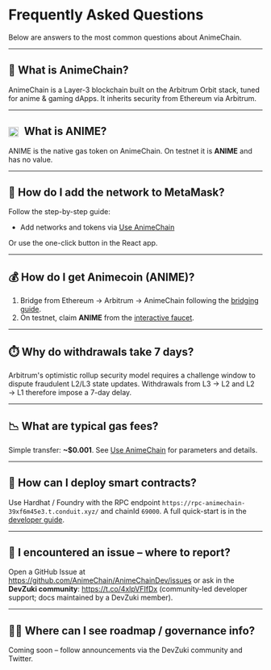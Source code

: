 # Frequently Asked Questions

Below are answers to the most common questions about AnimeChain.

---

## 🤔 What is AnimeChain?

AnimeChain is a Layer-3 blockchain built on the Arbitrum Orbit stack, tuned for anime & gaming dApps. It inherits security from Ethereum via Arbitrum.

---

## <img src="/assets/images/animecoin.webp" alt="Animecoin" style="height: 20px; vertical-align: middle; margin-right: 6px;" /> What is ANIME?

ANIME is the native gas token on AnimeChain. On testnet it is **ANIME** and has no value.

---

## 🔑 How do I add the network to MetaMask?

Follow the step-by-step guide:

- Add networks and tokens via [Use AnimeChain](../use-animechain.md)

Or use the one-click button in the React app.

---

## 💰 How do I get Animecoin (ANIME)?

1. Bridge from Ethereum → Arbitrum → AnimeChain following the [bridging guide](../animecoin/bridging.md).
2. On testnet, claim **ANIME** from the [interactive faucet](/app/).

---

## ⏱️ Why do withdrawals take 7 days?

Arbitrum's optimistic rollup security model requires a challenge window to dispute fraudulent L2/L3 state updates. Withdrawals from L3 → L2 and L2 → L1 therefore impose a 7-day delay.

---

## 📉 What are typical gas fees?

Simple transfer: **~$0.001**. See [Use AnimeChain](../use-animechain.md) for parameters and details.

---

## 🧱 How can I deploy smart contracts?

Use Hardhat / Foundry with the RPC endpoint `https://rpc-animechain-39xf6m45e3.t.conduit.xyz/` and chainId `69000`. A full quick-start is in the [developer guide](../developers/index.md).

---

## 🐞 I encountered an issue – where to report?

Open a GitHub Issue at <https://github.com/AnimeChain/AnimeChainDev/issues> or ask in the **DevZuki community**: <https://t.co/4xlpVFIfDx> (community-led developer support; docs maintained by a DevZuki member).

---

## 👷‍♂️ Where can I see roadmap / governance info?

Coming soon – follow announcements via the DevZuki community and Twitter. 